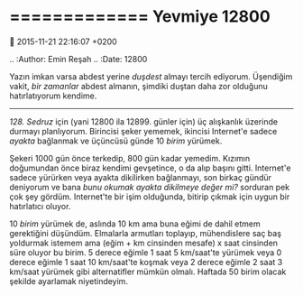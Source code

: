 =============
Yevmiye 12800
=============

:date: 2015-11-21 22:16:07 +0200

.. :Author: Emin Reşah
.. :Date:   12800

Yazın imkan varsa abdest yerine *duşdest* almayı tercih ediyorum.  Üşendiğim
vakit, *bir zamanlar* abdest almanın, şimdiki duştan daha zor olduğunu
hatırlatıyorum kendime.

--------------

*128. Sedruz* için (yani 12800 ila 12899. günler için) üç alışkanlık üzerinde
durmayı planlıyorum. Birincisi şeker yememek, ikincisi Internet'e sadece
*ayakta* bağlanmak ve üçüncüsü günde 10 *birim* yürümek.

Şekeri 1000 gün önce terkedip, 800 gün kadar yemedim. Kızımın doğumundan önce
biraz kendimi gevşetince, o da alıp başını gitti. Internet'e sadece yürürken
veya ayakta dikilirken bağlanmayı, son birkaç gündür deniyorum ve bana *bunu
okumak ayakta dikilmeye değer mi?* sorduran pek çok şey gördüm. Internet'te bir
işim olduğunda, bitirip çıkmak için uygun bir hatırlatıcı oluyor.

10 *birim* yürümek de, aslında 10 km ama buna eğimi de dahil etmem gerektiğini
düşündüm. Elmalarla armutları toplayıp, mühendislere saç baş yoldurmak istemem
ama (eğim + km cinsinden mesafe) x saat cinsinden süre oluyor bu birim. 5 derece
eğimle 1 saat 5 km/saat'te yürümek veya 0 derece eğimle 1 saat 10 km/saat'te
koşmak veya 2 derece eğimle 2 saat 3 km/saat yürümek gibi alternatifler mümkün
olmalı. Haftada 50 birim olacak şekilde ayarlamak niyetindeyim.
